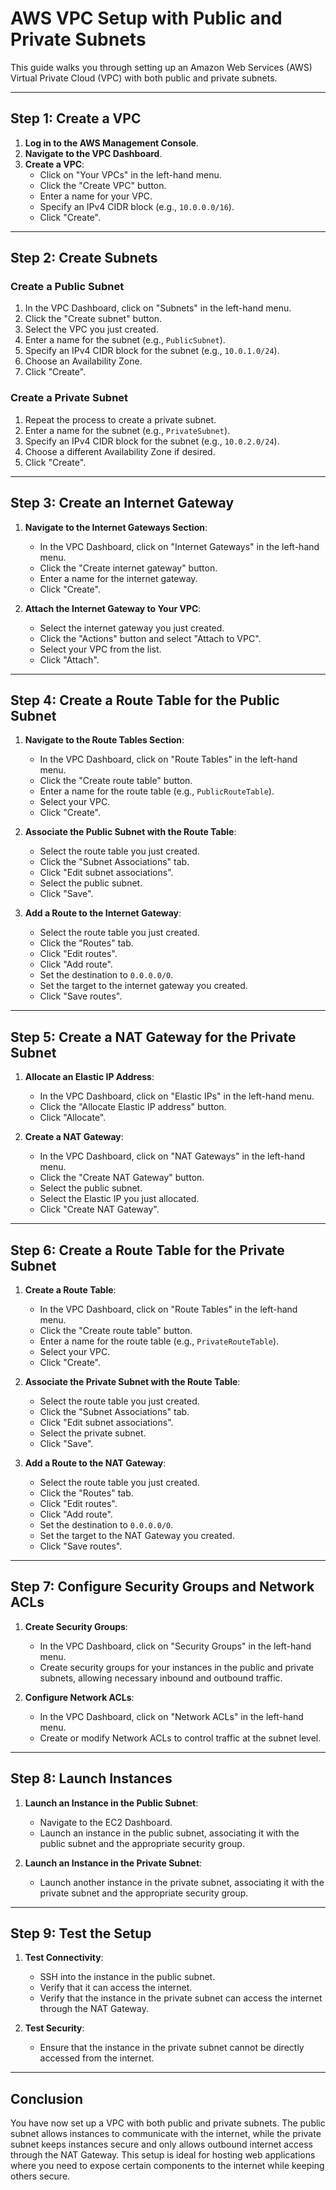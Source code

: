 # AWS VPC Setup with Public and Private Subnets

This guide walks you through setting up an Amazon Web Services (AWS) Virtual Private Cloud (VPC) with both public and private subnets.

---

## Step 1: Create a VPC

1. **Log in to the AWS Management Console**.
2. **Navigate to the VPC Dashboard**.
3. **Create a VPC**:
   - Click on "Your VPCs" in the left-hand menu.
   - Click the "Create VPC" button.
   - Enter a name for your VPC.
   - Specify an IPv4 CIDR block (e.g., `10.0.0.0/16`).
   - Click "Create".

---

## Step 2: Create Subnets

### Create a Public Subnet
1. In the VPC Dashboard, click on "Subnets" in the left-hand menu.
2. Click the "Create subnet" button.
3. Select the VPC you just created.
4. Enter a name for the subnet (e.g., `PublicSubnet`).
5. Specify an IPv4 CIDR block for the subnet (e.g., `10.0.1.0/24`).
6. Choose an Availability Zone.
7. Click "Create".

### Create a Private Subnet
1. Repeat the process to create a private subnet.
2. Enter a name for the subnet (e.g., `PrivateSubnet`).
3. Specify an IPv4 CIDR block for the subnet (e.g., `10.0.2.0/24`).
4. Choose a different Availability Zone if desired.
5. Click "Create".

---

## Step 3: Create an Internet Gateway

1. **Navigate to the Internet Gateways Section**:
   - In the VPC Dashboard, click on "Internet Gateways" in the left-hand menu.
   - Click the "Create internet gateway" button.
   - Enter a name for the internet gateway.
   - Click "Create".

2. **Attach the Internet Gateway to Your VPC**:
   - Select the internet gateway you just created.
   - Click the "Actions" button and select "Attach to VPC".
   - Select your VPC from the list.
   - Click "Attach".

---

## Step 4: Create a Route Table for the Public Subnet

1. **Navigate to the Route Tables Section**:
   - In the VPC Dashboard, click on "Route Tables" in the left-hand menu.
   - Click the "Create route table" button.
   - Enter a name for the route table (e.g., `PublicRouteTable`).
   - Select your VPC.
   - Click "Create".

2. **Associate the Public Subnet with the Route Table**:
   - Select the route table you just created.
   - Click the "Subnet Associations" tab.
   - Click "Edit subnet associations".
   - Select the public subnet.
   - Click "Save".

3. **Add a Route to the Internet Gateway**:
   - Select the route table you just created.
   - Click the "Routes" tab.
   - Click "Edit routes".
   - Click "Add route".
   - Set the destination to `0.0.0.0/0`.
   - Set the target to the internet gateway you created.
   - Click "Save routes".

---

## Step 5: Create a NAT Gateway for the Private Subnet

1. **Allocate an Elastic IP Address**:
   - In the VPC Dashboard, click on "Elastic IPs" in the left-hand menu.
   - Click the "Allocate Elastic IP address" button.
   - Click "Allocate".

2. **Create a NAT Gateway**:
   - In the VPC Dashboard, click on "NAT Gateways" in the left-hand menu.
   - Click the "Create NAT Gateway" button.
   - Select the public subnet.
   - Select the Elastic IP you just allocated.
   - Click "Create NAT Gateway".

---

## Step 6: Create a Route Table for the Private Subnet

1. **Create a Route Table**:
   - In the VPC Dashboard, click on "Route Tables" in the left-hand menu.
   - Click the "Create route table" button.
   - Enter a name for the route table (e.g., `PrivateRouteTable`).
   - Select your VPC.
   - Click "Create".

2. **Associate the Private Subnet with the Route Table**:
   - Select the route table you just created.
   - Click the "Subnet Associations" tab.
   - Click "Edit subnet associations".
   - Select the private subnet.
   - Click "Save".

3. **Add a Route to the NAT Gateway**:
   - Select the route table you just created.
   - Click the "Routes" tab.
   - Click "Edit routes".
   - Click "Add route".
   - Set the destination to `0.0.0.0/0`.
   - Set the target to the NAT Gateway you created.
   - Click "Save routes".

---

## Step 7: Configure Security Groups and Network ACLs

1. **Create Security Groups**:
   - In the VPC Dashboard, click on "Security Groups" in the left-hand menu.
   - Create security groups for your instances in the public and private subnets, allowing necessary inbound and outbound traffic.

2. **Configure Network ACLs**:
   - In the VPC Dashboard, click on "Network ACLs" in the left-hand menu.
   - Create or modify Network ACLs to control traffic at the subnet level.

---

## Step 8: Launch Instances

1. **Launch an Instance in the Public Subnet**:
   - Navigate to the EC2 Dashboard.
   - Launch an instance in the public subnet, associating it with the public subnet and the appropriate security group.

2. **Launch an Instance in the Private Subnet**:
   - Launch another instance in the private subnet, associating it with the private subnet and the appropriate security group.

---

## Step 9: Test the Setup

1. **Test Connectivity**:
   - SSH into the instance in the public subnet.
   - Verify that it can access the internet.
   - Verify that the instance in the private subnet can access the internet through the NAT Gateway.

2. **Test Security**:
   - Ensure that the instance in the private subnet cannot be directly accessed from the internet.

---

## Conclusion

You have now set up a VPC with both public and private subnets. The public subnet allows instances to communicate with the internet, while the private subnet keeps instances secure and only allows outbound internet access through the NAT Gateway. This setup is ideal for hosting web applications where you need to expose certain components to the internet while keeping others secure.

